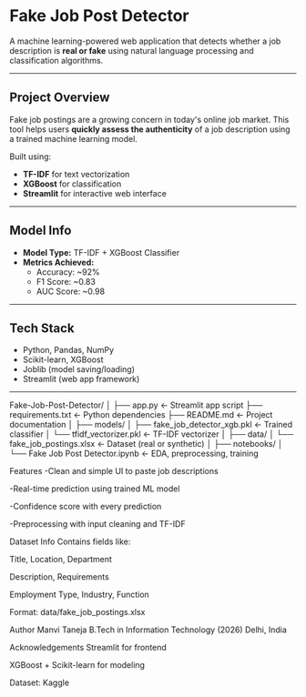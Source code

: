 # Fake Job Post Detector

A machine learning-powered web application that detects whether a job description is **real or fake** using natural language processing and classification algorithms.

---

## Project Overview

Fake job postings are a growing concern in today's online job market. This tool helps users **quickly assess the authenticity** of a job description using a trained machine learning model.

Built using:
- **TF-IDF** for text vectorization
- **XGBoost** for classification
- **Streamlit** for interactive web interface

---

## Model Info

- **Model Type:** TF-IDF + XGBoost Classifier  
- **Metrics Achieved:**
  - Accuracy: ~92%
  - F1 Score: ~0.83
  - AUC Score: ~0.98

---

## Tech Stack

- Python, Pandas, NumPy
- Scikit-learn, XGBoost
- Joblib (model saving/loading)
- Streamlit (web app framework)

---

Fake-Job-Post-Detector/
│
├── app.py ← Streamlit app script
├── requirements.txt ← Python dependencies
├── README.md ← Project documentation
│
├── models/
│ ├── fake_job_detector_xgb.pkl ← Trained classifier
│ └── tfidf_vectorizer.pkl ← TF-IDF vectorizer
│
├── data/
│ └── fake_job_postings.xlsx ← Dataset (real or synthetic)
│
├── notebooks/
│ └── Fake Job Post Detector.ipynb ← EDA, preprocessing, training

 Features
-Clean and simple UI to paste job descriptions

-Real-time prediction using trained ML model

-Confidence score with every prediction

-Preprocessing with input cleaning and TF-IDF

 Dataset Info
Contains fields like:

Title, Location, Department

Description, Requirements

Employment Type, Industry, Function

Format: data/fake_job_postings.xlsx

Author
Manvi Taneja
B.Tech in Information Technology (2026)
Delhi, India

Acknowledgements
Streamlit for frontend

XGBoost + Scikit-learn for modeling

Dataset: Kaggle
